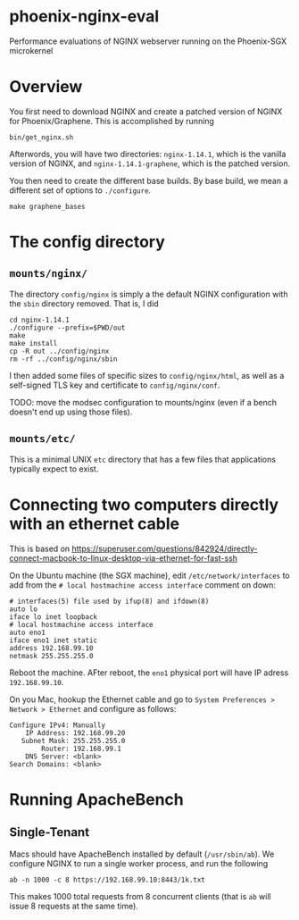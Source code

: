 # phoenix-nginx-eval
Performance evaluations of NGINX webserver running on the Phoenix-SGX microkernel

# Overview
You first need to download NGINX and create a patched version of NGINX
for Phoenix/Graphene.  This is accomplished by running

```
bin/get_nginx.sh
```

Afterwords, you will have two directories: `nginx-1.14.1`, which is the
vanilla version of NGINX, and `nginx-1.14.1-graphene`, which is the
patched version.

You then need to create the different base builds.  By base build, we
mean a different set of options to `./configure`.

```
make graphene_bases
```

# The config directory


## `mounts/nginx/`
The directory `config/nginx` is simply a the default NGINX configuration with
the `sbin` directory removed.  That is, I did

```
cd nginx-1.14.1
./configure --prefix=$PWD/out
make
make install
cp -R out ../config/nginx
rm -rf ../config/nginx/sbin
```

I then added some files of specific sizes to `config/nginx/html`,
as well as a self-signed TLS key and certificate to `config/nginx/conf`.

TODO: move the modsec configuration to mounts/nginx (even if
a bench doesn't end up using those files).


## `mounts/etc/`
This is a minimal UNIX `etc` directory that has a few files that
applications typically expect to exist.



# Connecting two computers directly with an ethernet cable
This is based on
https://superuser.com/questions/842924/directly-connect-macbook-to-linux-desktop-via-ethernet-for-fast-ssh

On the Ubuntu machine (the SGX machine), edit `/etc/network/interfaces` to add
from the `# local hostmachine access interface` comment on down:

```
# interfaces(5) file used by ifup(8) and ifdown(8)
auto lo
iface lo inet loopback
# local hostmachine access interface
auto eno1
iface eno1 inet static
address 192.168.99.10
netmask 255.255.255.0
```

Reboot the machine.  AFter reboot, the `eno1` physical port will have IP adress
`192.168.99.10`.

On you Mac, hookup the Ethernet cable and go to
`System Preferences > Network > Ethernet` and configure as follows:


```
Configure IPv4: Manually
    IP Address: 192.168.99.20
   Subnet Mask: 255.255.255.0
        Router: 192.168.99.1
    DNS Server: <blank>
Search Domains: <blank>
```

# Running ApacheBench

## Single-Tenant
Macs should have ApacheBench installed by default (`/usr/sbin/ab`).
We configure NGINX to run a single worker process, and run the following

```
ab -n 1000 -c 8 https://192.168.99.10:8443/1k.txt
```

This makes 1000 total requests from 8 concurrent clients (that is `ab` will
issue 8 requests at the same time).


